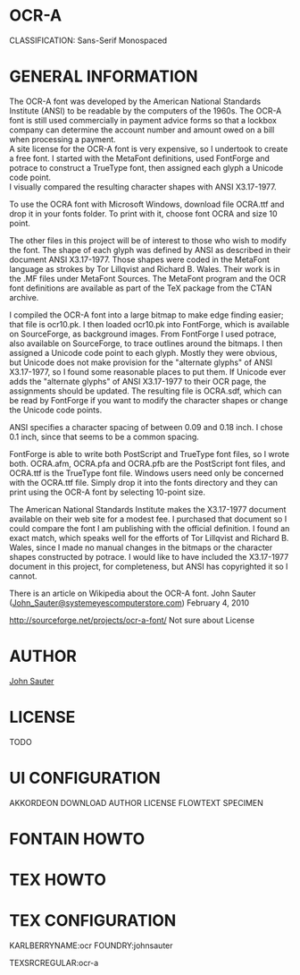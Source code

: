 OCR-A
=====
CLASSIFICATION: Sans-Serif Monospaced


GENERAL INFORMATION
===================
The OCR-A font was developed by the American National Standards Institute (ANSI)
to be readable by the computers of the 1960s.  The OCR-A font is still used
commercially in payment advice forms so that a lockbox company can determine 
the account number and amount owed on a bill when processing a payment.  
A site license for the OCR-A font is very expensive, so I undertook to create 
a free font.  I started with the MetaFont definitions, used FontForge and potrace 
to construct a TrueType font, then assigned each glyph a Unicode code point.  
I visually compared the resulting character shapes with ANSI X3.17-1977.

To use the OCRA font with Microsoft Windows, download file OCRA.ttf and drop 
it in your fonts folder.  To print with it, choose font OCRA and size 10 point.

The other files in this project will be of interest to those who
wish to modify the font.  The shape of each glyph was defined by ANSI as
described in their document ANSI X3.17-1977.  Those shapes were coded
in the MetaFont language as strokes by Tor Lillqvist and Richard B. Wales.
Their work is in the .MF files under MetaFont Sources.  The MetaFont program
and the OCR font definitions are available as part of the TeX package from 
the CTAN archive.

I compiled the OCR-A font into a large bitmap to make edge finding easier; 
that file is ocr10.pk.  I then loaded ocr10.pk into FontForge, which is
available on SourceForge, as background images.  From FontForge I used
potrace, also available on SourceForge, to trace outlines around the bitmaps.
I then assigned a Unicode code point to each glyph.  Mostly they were
obvious, but Unicode does not make provision for the "alternate glyphs"
of ANSI X3.17-1977, so I found some reasonable places to put them.
If Unicode ever adds the "alternate glyphs" of ANSI X3.17-1977 to
their OCR page, the assignments should be updated.  The resulting file
is OCRA.sdf, which can be read by FontForge if you want to modify the
character shapes or change the Unicode code points.

ANSI specifies a character spacing of between 0.09 and 0.18 inch.
I chose 0.1 inch, since that seems to be a common spacing.

FontForge is able to write both PostScript and TrueType font files, 
so I wrote both.  OCRA.afm, OCRA.pfa and OCRA.pfb are the PostScript
font files, and OCRA.ttf is the TrueType font file.  Windows users need
only be concerned with the OCRA.ttf file.  Simply drop it into the fonts
directory and they can print using the OCR-A font by selecting 10-point
size.

The American National Standards Institute makes the X3.17-1977 document
available on their web site for a modest fee.  I purchased that document
so I could compare the font I am publishing with the official definition.
I found an exact match, which speaks well for the efforts of Tor Lillqvist
and Richard B. Wales, since I made no manual changes in the bitmaps or
the character shapes constructed by potrace.  I would like to have included
the X3.17-1977 document in this project, for completeness, but ANSI has
copyrighted it so I cannot.

There is an article on Wikipedia about the OCR-A font.
    John Sauter (John_Sauter@systemeyescomputerstore.com)
    February 4, 2010


http://sourceforge.net/projects/ocr-a-font/
Not sure about License


AUTHOR
======
[John Sauter](http://www.systemeyescomputerstore.com/)


LICENSE
=======
TODO


UI CONFIGURATION
================
AKKORDEON
DOWNLOAD
AUTHOR
LICENSE
FLOWTEXT
SPECIMEN



FONTAIN HOWTO
=============


TEX HOWTO
=========


TEX CONFIGURATION
=================
KARLBERRYNAME:ocr
FOUNDRY:johnsauter

TEXSRCREGULAR:ocr-a

